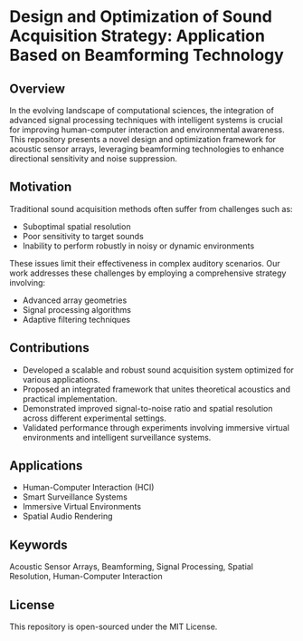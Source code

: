 # Design and Optimization of Sound Acquisition Strategy: Application Based on Beamforming Technology

## Overview

In the evolving landscape of computational sciences, the integration of advanced signal processing techniques with intelligent systems is crucial for improving human-computer interaction and environmental awareness. This repository presents a novel design and optimization framework for acoustic sensor arrays, leveraging beamforming technologies to enhance directional sensitivity and noise suppression.

## Motivation

Traditional sound acquisition methods often suffer from challenges such as:
- Suboptimal spatial resolution
- Poor sensitivity to target sounds
- Inability to perform robustly in noisy or dynamic environments

These issues limit their effectiveness in complex auditory scenarios. Our work addresses these challenges by employing a comprehensive strategy involving:
- Advanced array geometries
- Signal processing algorithms
- Adaptive filtering techniques

## Contributions

- Developed a scalable and robust sound acquisition system optimized for various applications.
- Proposed an integrated framework that unites theoretical acoustics and practical implementation.
- Demonstrated improved signal-to-noise ratio and spatial resolution across different experimental settings.
- Validated performance through experiments involving immersive virtual environments and intelligent surveillance systems.

## Applications

- Human-Computer Interaction (HCI)
- Smart Surveillance Systems
- Immersive Virtual Environments
- Spatial Audio Rendering

## Keywords

Acoustic Sensor Arrays, Beamforming, Signal Processing, Spatial Resolution, Human-Computer Interaction

## License

This repository is open-sourced under the MIT License.

